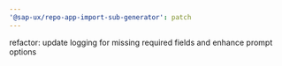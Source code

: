 ```yaml
---
'@sap-ux/repo-app-import-sub-generator': patch
---
```


refactor: update logging for missing required fields and enhance prompt options
